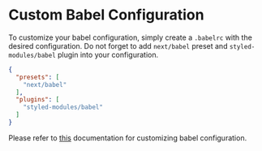 # Custom Babel Configuration

To customize your babel configuration, simply create a `.babelrc` with the desired configuration.
Do not forget to add `next/babel` preset and `styled-modules/babel` plugin into your configuration.

```json
{
  "presets": [
    "next/babel"
  ],
  "plugins": [
    "styled-modules/babel"
  ]
}
```

Please refer to [this](https://babeljs.io/docs/usage/babelrc/) documentation for customizing babel configuration.

